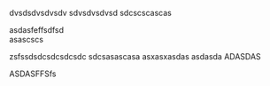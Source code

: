 dvsdsdvsdvsdv sdvsdvsdvsd sdcscscascas 


asdasfeffsdfsd  
asascscs


zsfssdsdcsdcsdcsdc sdcsasascasa
asxasxasdas asdasda ADASDAS


ASDASFFSfs